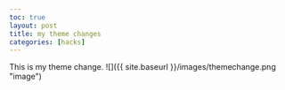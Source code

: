 ```yaml
---
toc: true
layout: post
title: my theme changes  
categories: [hacks]
---
```



This is my theme change.
![]({{ site.baseurl }}/images/themechange.png "image")
